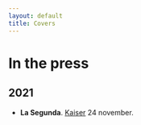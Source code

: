 ```yaml
---
layout: default
title: Covers
---
```


<h1>In the press</h1>

## 2021

- **La Segunda**. [Kaiser](https://digital.lasegunda.com/2021/11/24/A/34426DOE#zoom=page-width) 24 november.
